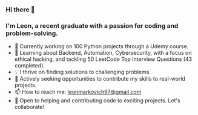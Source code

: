 ### Hi there 👋
### I'm Leon, a recent graduate with a passion for coding and problem-solving.
- 🔭 Currently working on 100 Python projects through a Udemy course.
- 🌱 Learning about Backend, Automation, Cybersecurity, with a focus on ethical hacking, and tackling 50 LeetCode Top Interview Questions (43 completed).
- 💡 I thrive on finding solutions to challenging problems.
- 💼 Actively seeking opportunities to contribute my skills to real-world projects.
- 📫 How to reach me: leonmarkovich97@gmail.com
- 💬 Open to helping and contributing code to exciting projects. Let's collaborate!
